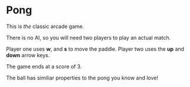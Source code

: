 # Pong


This is _the_ classic arcade game.

There is no AI, so you will need two players to play an actual match.

Player one uses **w**, and **s** to move the paddle. Player two uses the **up** and **down** arrow keys.

The game ends at a score of 3.

The ball has similiar properties to the pong you know and love!

